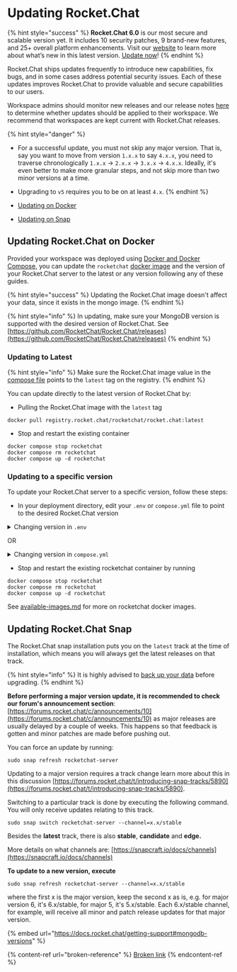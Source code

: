 # Updating Rocket.Chat

{% hint style="success" %}
**Rocket.Chat 6.0** is our most secure and scalable version yet. It includes 10 security patches, 9 brand-new features, and 25+ overall platform enhancements. Visit our [website](https://www.rocket.chat/six) to learn more about what’s new in this latest version. [Update now](https://docs.rocket.chat/deploy/updating-rocket.chat)!
{% endhint %}

Rocket.Chat ships updates frequently to introduce new capabilities, fix bugs, and in some cases address potential security issues. Each of these updates improves Rocket.Chat to provide valuable and secure capabilities to our users.

Workspace admins should monitor new releases and our release notes [here ](https://github.com/RocketChat/Rocket.Chat/releases)to determine whether updates should be applied to their workspace. We recommend that workspaces are kept current with Rocket.Chat releases.

{% hint style="danger" %}
* For a successful update, you must not skip any major version. That is, say you want to move from version `1.x.x` to say `4.x.x`, you need to traverse chronologically `1.x.x` -> `2.x.x` -> `3.x.x` -> `4.x.x`. Ideally, it's even better to make more granular steps, and not skip more than two minor versions at a time.
* Upgrading to `v5` requires you to be on at least `4.x`.
{% endhint %}

* [Updating on Docker](./#upgrading-rocket.chat-on-docker)
* [Updating on Snap](./#upgrading-rocket.chat-snap)

## Updating Rocket.Chat on Docker

Provided your workspace was deployed using [Docker and Docker Compose](../prepare-for-your-deployment/rapid-deployment-methods/docker-and-docker-compose/), you can update the `rocketchat` [docker image](../prepare-for-your-deployment/rapid-deployment-methods/docker-and-docker-compose/docker-containers/available-images.md) and the version of your Rocket.Chat server to the latest or any version following any of these guides.

{% hint style="success" %}
Updating the Rocket.Chat image doesn't affect your data, since it exists in the mongo image.
{% endhint %}

{% hint style="info" %}
In updating, make sure your MongoDB version is supported with the desired version of Rocket.Chat. See [https://github.com/RocketChat/Rocket.Chat/releases](https://github.com/RocketChat/Rocket.Chat/releases)
{% endhint %}

### Updating to Latest

{% hint style="info" %}
Make sure the Rocket.Chat image value in the [compose file](https://github.com/RocketChat/Docker.Official.Image/blob/master/compose.yml) points to the `latest` tag on the registry.
{% endhint %}

You can update directly to the latest version of Rocket.Chat by:

* Pulling the Rocket.Chat image with the `latest` tag

```
docker pull registry.rocket.chat/rocketchat/rocket.chat:latest
```

* Stop and restart the existing container

```
docker compose stop rocketchat
docker compose rm rocketchat
docker compose up -d rocketchat
```

### Updating to a specific version

To update your Rocket.Chat server to a specific version, follow these steps:

* In your deployment directory, edit your `.env` or `compose.yml` file to point to the desired Rocket.Chat version

<details>

<summary>Changing version in <code>.env</code></summary>

In the [`.env`](https://github.com/RocketChat/Docker.Official.Image/blob/master/env.example) file, change the `RELEASE` value to your specified version.

```
RELEASE=<desired version>
```

</details>

OR

<details>

<summary>Changing version in <code>compose.yml</code></summary>

In the [`compose.yml`](https://github.com/RocketChat/Docker.Official.Image/blob/master/compose.yml) file, change the `rocketchat` service `image` value to point to an image in the rocketchat registry image with a [tag](https://hub.docker.com/r/rocketchat/rocket.chat/tags/) of your desired version.

```
services:
  rocketchat:
    image:registry.rocket.chat/rocketchat/rocket.chat:<desired version>
```

</details>

* Stop and restart the existing rocketchat container by running

```
docker compose stop rocketchat
docker compose rm rocketchat
docker compose up -d rocketchat
```

See [available-images.md](../prepare-for-your-deployment/rapid-deployment-methods/docker-and-docker-compose/docker-containers/available-images.md "mention") for more on rocketchat docker images.

## Updating Rocket.Chat Snap

The Rocket.Chat snap installation puts you on the `latest` track at the time of installation, which means you will always get the latest releases on that track.

{% hint style="info" %}
It is highly advised to [back up your data](../prepare-for-your-deployment/rapid-deployment-methods/snaps/snap-backup-and-restore.md#backup-rocket.chat-snap-data) before upgrading.
{% endhint %}

**Before performing a major version update, it is recommended to check our forum's announcement section**: [https://forums.rocket.chat/c/announcements/10](https://forums.rocket.chat/c/announcements/10) as major releases are usually delayed by a couple of weeks. This happens so that feedback is gotten and minor patches are made before pushing out.

You can force an update by running:

```
sudo snap refresh rocketchat-server
```

Updating to a major version requires a track change learn more about this in this discussion [https://forums.rocket.chat/t/introducing-snap-tracks/5890](https://forums.rocket.chat/t/introducing-snap-tracks/5890).

Switching to a particular track is done by executing the following command. You will only receive updates relating to this track.

```
sudo snap switch rocketchat-server --channel=x.x/stable
```

Besides the **latest** track, there is also **stable**, **candidate** and **edge.**

More details on what channels are: [https://snapcraft.io/docs/channels](https://snapcraft.io/docs/channels)

**To update to a new version, execute**

```
sudo snap refresh rocketchat-server --channel=x.x/stable
```

where the first x is the major version, keep the second x as is, e.g. for major version 6, it's 6.x/stable, for major 5, it's 5.x/stable. Each 6.x/stable channel, for example, will receive all minor and patch release updates for that major version.

{% embed url="https://docs.rocket.chat/getting-support#mongodb-versions" %}

{% content-ref url="broken-reference" %}
[Broken link](broken-reference)
{% endcontent-ref %}
